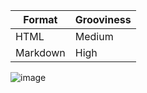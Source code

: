 | Format   | Grooviness |
| -------- | ---------- |
| HTML     | Medium     |
| Markdown | High       |				
![image](https://user-images.githubusercontent.com/91881471/164943077-3f09c1fe-260b-4e12-9988-6e9df4b31221.png)
